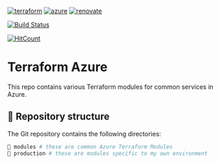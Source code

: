 [![terraform](https://img.shields.io/badge/Terraform-purple?style=for-the-badge&logo=terraform)](https://www.terraform.io/)
[![azure](https://img.shields.io/badge/Azure-blue?style=for-the-badge&logo=microsoft-azure)](https://azure.microsoft.com/)
[![renovate](https://img.shields.io/badge/renovate-enabled-brightgreen?style=for-the-badge&logo=renovatebot)](https://github.com/renovatebot/renovate)

[![Build Status](https://dev.azure.com/qman-being/homelab/_apis/build/status/qman-being.terraform-azure?branchName=master)](https://dev.azure.com/qman-being/homelab/_build/latest?definitionId=13&branchName=master)


[![HitCount](https://hits.dwyl.com/qman-being/terraform-azure.svg?style=for-the-badge&show=unique)](http://hits.dwyl.com/qman-being/terraform-azure)

# Terraform Azure

This repo contains various Terraform modules for common services in Azure. 

## 📂 Repository structure

The Git repository contains the following directories:

```sh
📁 modules # these are common Azure Terraform Modules
📁 production # these are modules specific to my own environment
```
